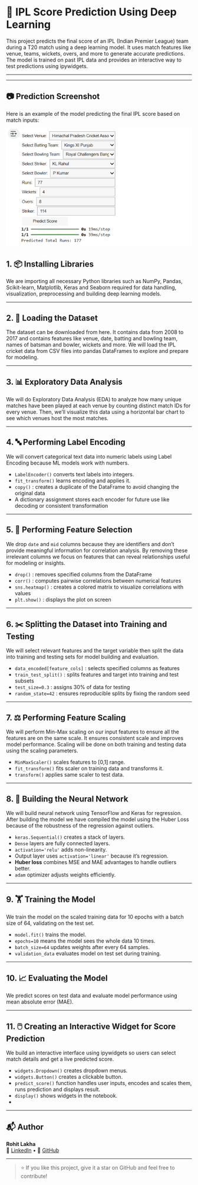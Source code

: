 # 🏏 IPL Score Prediction Using Deep Learning

This project predicts the final score of an IPL (Indian Premier League) team during a T20 match using a deep learning model. It uses match features like venue, teams, wickets, overs, and more to generate accurate predictions. The model is trained on past IPL data and provides an interactive way to test predictions using ipywidgets.

---

---
## 📷 Prediction Screenshot

Here is an example of the model predicting the final IPL score based on match inputs:

![IPL Score Prediction Output](output-images/model_output.png)

## 1. 📦 Installing Libraries

We are importing all necessary Python libraries such as NumPy, Pandas, Scikit-learn, Matplotlib, Keras and Seaborn required for data handling, visualization, preprocessing and building deep learning models.

---

## 2. 📂 Loading the Dataset

The dataset can be downloaded from here. It contains data from 2008 to 2017 and contains features like venue, date, batting and bowling team, names of batsman and bowler, wickets and more. We will load the IPL cricket data from CSV files into pandas DataFrames to explore and prepare for modeling.

---

## 3. 📊 Exploratory Data Analysis

We will do Exploratory Data Analysis (EDA) to analyze how many unique matches have been played at each venue by counting distinct match IDs for every venue. Then, we’ll visualize this data using a horizontal bar chart to see which venues host the most matches.

---

## 4. 🔤 Performing Label Encoding

We will convert categorical text data into numeric labels using Label Encoding because ML models work with numbers.

- `LabelEncoder()` converts text labels into integers.  
- `fit_transform()` learns encoding and applies it.  
- `copy()` : creates a duplicate of the DataFrame to avoid changing the original data  
- A dictionary assignment stores each encoder for future use like decoding or consistent transformation

---

## 5. 🧾 Performing Feature Selection

We drop `date` and `mid` columns because they are identifiers and don’t provide meaningful information for correlation analysis. By removing these irrelevant columns we focus on features that can reveal relationships useful for modeling or insights.

- `drop()` : removes specified columns from the DataFrame  
- `corr()` : computes pairwise correlations between numerical features  
- `sns.heatmap()` : creates a colored matrix to visualize correlations with values  
- `plt.show()` : displays the plot on screen

---

## 6. ✂️ Splitting the Dataset into Training and Testing

We will select relevant features and the target variable then split the data into training and testing sets for model building and evaluation.

- `data_encoded[feature_cols]` : selects specified columns as features  
- `train_test_split()` : splits features and target into training and test subsets  
- `test_size=0.3` : assigns 30% of data for testing  
- `random_state=42` : ensures reproducible splits by fixing the random seed

---

## 7. ⚖️ Performing Feature Scaling

We will perform Min-Max scaling on our input features to ensure all the features are on the same scale. It ensures consistent scale and improves model performance. Scaling will be done on both training and testing data using the scaling parameters.

- `MinMaxScaler()` scales features to [0,1] range.  
- `fit_transform()` fits scaler on training data and transforms it.  
- `transform()` applies same scaler to test data.

---

## 8. 🧠 Building the Neural Network

We will build neural network using TensorFlow and Keras for regression. After building the model we have compiled the model using the Huber Loss because of the robustness of the regression against outliers.

- `keras.Sequential()` creates a stack of layers.  
- `Dense` layers are fully connected layers.  
- `activation='relu'` adds non-linearity.  
- Output layer uses `activation='linear'` because it’s regression.  
- **Huber loss** combines MSE and MAE advantages to handle outliers better.  
- `adam` optimizer adjusts weights efficiently.

---

## 9. 🏋️ Training the Model

We train the model on the scaled training data for 10 epochs with a batch size of 64, validating on the test set.

- `model.fit()` trains the model.  
- `epochs=10` means the model sees the whole data 10 times.  
- `batch_size=64` updates weights after every 64 samples.  
- `validation_data` evaluates model on test set during training.

---

## 10. 📈 Evaluating the Model

We predict scores on test data and evaluate model performance using mean absolute error (MAE).

---

## 11. 🖱️ Creating an Interactive Widget for Score Prediction

We build an interactive interface using ipywidgets so users can select match details and get a live predicted score.

- `widgets.Dropdown()` creates dropdown menus.  
- `widgets.Button()` creates a clickable button.  
- `predict_score()` function handles user inputs, encodes and scales them, runs prediction and displays result.  
- `display()` shows widgets in the notebook.
- 


---

## 📬 Author

**Rohit Lakha**  
🔗 [LinkedIn](https://www.linkedin.com/in/rohit-lakha/) • 🔗 [GitHub](https://github.com/Rohitlakha)

---

> ⭐ If you like this project, give it a star on GitHub and feel free to contribute!
